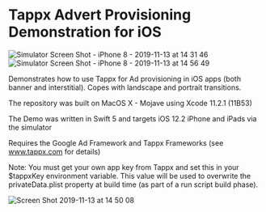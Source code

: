 # Tappx Advert Provisioning Demonstration for iOS

![Simulator Screen Shot - iPhone 8 - 2019-11-13 at 14 31 46](https://user-images.githubusercontent.com/57699501/68739668-4ede4400-0624-11ea-9372-6b44d70866f1.png)     ![Simulator Screen Shot - iPhone 8 - 2019-11-13 at 14 56 49](https://user-images.githubusercontent.com/57699501/68740474-1dff0e80-0626-11ea-915d-2295bec198e5.png)

Demonstrates how to use Tappx for Ad provisioning in iOS apps (both banner and interstitial). Copes with landscape and portrait transitions.

The repository was built on MacOS X - Mojave using Xcode 11.2.1 (11B53)

The Demo was written in Swift 5 and targets iOS 12.2 iPhone and iPads via the simulator

Requires the Google Ad Framework and Tappx Frameworks (see www.tappx.com for details)

Note: You must get your own app key from Tappx and set this in your $tappxKey environment variable. This value will be used to overwrite the privateData.plist property at build time (as part of a run script build phase).


![Screen Shot 2019-11-13 at 14 50 08](https://user-images.githubusercontent.com/57699501/68739977-10955480-0625-11ea-8887-93d8a163fee5.png)
